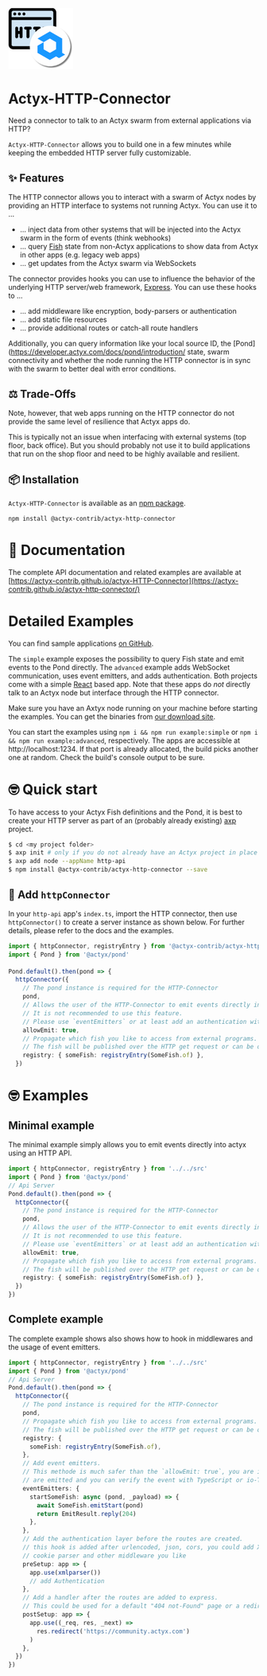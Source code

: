 <img width="130px" src="https://raw.githubusercontent.com/actyx-contrib/actyx-HTTP-Connector/master/icon.png?token=AATHWQIC5RWS62GY3OINH3C645MHQ">

# Actyx-HTTP-Connector

Need a connector to talk to an Actyx swarm from external applications via HTTP?

`Actyx-HTTP-Connector` allows you to build one in a few minutes while keeping the embedded HTTP server fully customizable.

## ✨ Features

The HTTP connector allows you to interact with a swarm of Actyx nodes by providing an HTTP interface to systems not running Actyx.
You can use it to ...

* ... inject data from other systems that will be injected into the Actyx swarm in the form of events (think webhooks)
* ... query [Fish](https://developer.actyx.com/docs/pond/guides/hello-world) state from non-Actyx applications to show data from Actyx in other apps (e.g. legacy web apps)
* ... get updates from the Actyx swarm via WebSockets

The connector provides hooks you can use to influence the behavior of the underlying HTTP server/web framework, [Express](https://expressjs.com/). You can use these hooks to ...

* ... add middleware like encryption, body-parsers or authentication
* ... add static file resources
* ... provide additional routes or catch-all route handlers

Additionally, you can query information like your local source ID, the [Pond](https://developer.actyx.com/docs/pond/introduction/ state, swarm connectivity and whether the node running the HTTP connector is in sync with the swarm to better deal with error conditions.

## ⚖️ Trade-Offs

Note, however, that web apps running on the HTTP connector do not provide the same level of resilience that Actyx apps do.

This is typically not an issue when interfacing with external systems (top floor, back office). But you should probably not use it to build applications that run on the shop floor and need to be highly available and resilient.

## 📦 Installation

`Actyx-HTTP-Connector` is available as an [npm package](https://www.npmjs.com/package/@actyx-contrib/actyx-http-connector).

```shell
npm install @actyx-contrib/actyx-http-connector
```

# 📖 Documentation

The complete API documentation and related examples are available at [https://actyx-contrib.github.io/actyx-HTTP-Connector](https://actyx-contrib.github.io/actyx-http-connector/)

# Detailed Examples

You can find sample applications [on GitHub](https://github.com/actyx-contrib/actyx-http-connector/tree/master/example).

The `simple` example exposes the possibility to query Fish state and emit events to the Pond directly. The `advanced` example adds WebSocket communication, uses event emitters, and adds authentication. Both projects come with a simple [React](https://reactjs.org/) based app. Note that these apps do _not_ directly talk to an Actyx node but interface through the HTTP connector.

Make sure you have an Axtyx node running on your machine before starting the examples. You can get the binaries from [our download site](https://downloads.actyx.com/).

You can start the examples using `npm i && npm run example:simple` or `npm i && npm run example:advanced`, respectively. The apps are accessible at http://localhost:1234. If that port is already allocated, the build picks another one at random. Check the build's console output to be sure.

# 🤓 Quick start

To have access to your Actyx Fish definitions and the Pond, it is best to create your HTTP server as part of an (probably already existing) [axp](https://github.com/actyx-contrib/actyx-project-cli) project.


```sh
$ cd <my project folder>
$ axp init # only if you do not already have an Actyx project in place
$ axp add node --appName http-api
$ npm install @actyx-contrib/actyx-http-connector --save
```

## 🔌  Add `httpConnector`

In your `http-api` app's `index.ts`, import the HTTP connector, then use `httpConnector()` to create a server instance as shown below.
For further details, please refer to the docs and the examples.

```ts
import { httpConnector, registryEntry } from '@actyx-contrib/actyx-http-connector'
import { Pond } from '@actyx/pond'

Pond.default().then(pond => {
  httpConnector({
    // The pond instance is required for the HTTP-Connector
    pond,
    // Allows the user of the HTTP-Connector to emit events directly into actyx.
    // It is not recommended to use this feature.
    // Please use `eventEmitters` or at least add an authentication with `preSetup`
    allowEmit: true,
    // Propagate which fish you like to access from external programs.
    // The fish will be published over the HTTP get request or can be observed with the websocket
    registry: { someFish: registryEntry(SomeFish.of) },
  })
```

# 🤓 Examples

## Minimal example

The minimal example simply allows you to emit events directly into actyx using an HTTP API.

```ts
import { httpConnector, registryEntry } from '../../src'
import { Pond } from '@actyx/pond'
// Api Server
Pond.default().then(pond => {
  httpConnector({
    // The pond instance is required for the HTTP-Connector
    pond,
    // Allows the user of the HTTP-Connector to emit events directly into actyx.
    // It is not recommended to use this feature.
    // Please use `eventEmitters` or at least add an authentication with `preSetup`
    allowEmit: true,
    // Propagate which fish you like to access from external programs.
    // The fish will be published over the HTTP get request or can be observed with the websocket
    registry: { someFish: registryEntry(SomeFish.of) },
  })
})
```

## Complete example

The complete example shows also shows how to hook in middlewares and the usage of event emitters.

```typescript
import { httpConnector, registryEntry } from '../../src'
import { Pond } from '@actyx/pond'
// Api Server
Pond.default().then(pond => {
  httpConnector({
    // The pond instance is required for the HTTP-Connector
    pond,
    // Propagate which fish you like to access from external programs.
    // The fish will be published over the HTTP get request or can be observed with the websocket
    registry: {
      someFish: registryEntry(SomeFish.of),
    },
    // Add event emitters.
    // This methode is much safer than the `allowEmit: true`, you are in control which event
    // are emitted and you can verify the event with TypeScript or io-TS
    eventEmitters: {
      startSomeFish: async (pond, _payload) => {
        await SomeFish.emitStart(pond)
        return EmitResult.reply(204)
      },
    },
    // Add the authentication layer before the routes are created.
    // this hook is added after urlencoded, json, cors, you could add XML parser,
    // cookie parser and other middleware you like
    preSetup: app => {
      app.use(xmlparser())
      // add Authentication
    },
    // Add a handler after the routes are added to express.
    // This could be used for a default "404 not-Found" page or a redirect to your documentation
    postSetup: app => {
      app.use((_req, res, _next) =>
        res.redirect('https://community.actyx.com')
      )
    },
  })
})
```
